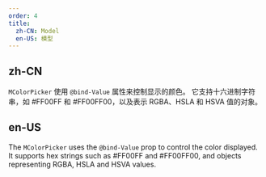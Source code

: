 ```yaml
---
order: 4
title:
  zh-CN: Model
  en-US: 模型
---
```


## zh-CN

`MColorPicker` 使用 `@bind-Value` 属性来控制显示的颜色。 它支持十六进制字符串，如 #FF00FF 和 #FF00FF00，以及表示 RGBA、HSLA 和 HSVA 值的对象。

## en-US

The `MColorPicker` uses the `@bind-Value` prop to control the color displayed. 
It supports hex strings such as #FF00FF and #FF00FF00, and objects representing RGBA, HSLA and HSVA values.
